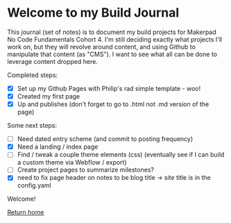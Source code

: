 # Welcome to my Build Journal

This journal (set of notes) is to document my build projects for Makerpad No Code Fundamentals Cohort 4. I'm still deciding exactly what projects I'll work on, but they will revolve around content, and using Github to manipulate that content (as "CMS"). I want to see what all can be done to leverage content dropped here.

Completed steps:

- [x] Set up my Github Pages with Philip's rad simple template - woo!
- [x] Created my first page
- [x] Up and publishes (don't forget to go to .html not .md version of the page)

Some next steps:

- [ ] Need dated entry scheme (and commit to posting frequency)
- [x] Need a landing / index page
- [ ] Find / tweak a couple theme elements (css) (eventually see if I can build a custom theme via Webflow / export)
- [ ] Create project pages to summarize milestones?
- [x] need to fix page header on notes to be blog title -> site title is in the config.yaml

Welcome!

[Return home](https://tgustilo.github.io/mpnc4-maker-journal/)

